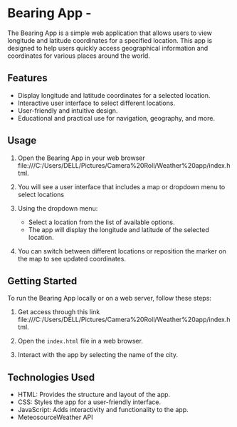 # Bearing App - 

The Bearing App is a simple web application that allows users to view longitude and latitude coordinates for a specified location. This app is designed to help users quickly access geographical information and coordinates for various places around the world.

## Features

- Display longitude and latitude coordinates for a selected location.
- Interactive user interface to select different locations.
- User-friendly and intuitive design.
- Educational and practical use for navigation, geography, and more.

## Usage

1. Open the Bearing App in your web browser file:///C:/Users/DELL/Pictures/Camera%20Roll/Weather%20app/index.html.

2. You will see a user interface that includes a map or dropdown menu to select locations

4. Using the dropdown menu:
   - Select a location from the list of available options.
   - The app will display the longitude and latitude of the selected location.

5. You can switch between different locations or reposition the marker on the map to see updated coordinates.

## Getting Started

To run the Bearing App locally or on a web server, follow these steps:

1. Get access through this link file:///C:/Users/DELL/Pictures/Camera%20Roll/Weather%20app/index.html.

2. Open the `index.html` file in a web browser.

3. Interact with the app by selecting the name of the city.

## Technologies Used

- HTML: Provides the structure and layout of the app.
- CSS: Styles the app for a user-friendly interface.
- JavaScript: Adds interactivity and functionality to the app.
- MeteosourceWeather API
